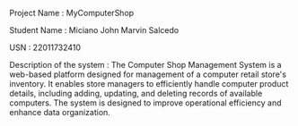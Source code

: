 Project Name : MyComputerShop


Student Name : Miciano John Marvin Salcedo


USN : 22011732410


Description of the system : The Computer Shop Management System is a web-based platform designed for management of a computer retail store's inventory. It enables store managers to efficiently handle computer product
                            details, including adding, updating, and deleting records of available computers. The system is designed to improve operational efficiency and enhance data organization.
